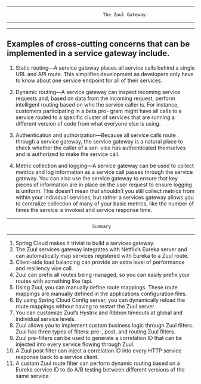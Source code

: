 ---------------------------------------------------------------------------------------
                                        The Zuul Gateway.
---------------------------------------------------------------------------------------

---------------------------------------------------------------------------------------
Examples of cross-cutting concerns that can be implemented in a service gateway include.
---------------------------------------------------------------------------------------

1.  Static routing—A service gateway places all service calls behind a single URL and
        API route. This simplifies development as developers only have to know about
        one service endpoint for all of their services.

2.  Dynamic routing—A service gateway can inspect incoming service requests and,
        based on data from the incoming request, perform intelligent routing based on
        who the service caller is. For instance, customers participating in a beta pro-
        gram might have all calls to a service routed to a specific cluster of services that
        are running a different version of code from what everyone else is using.

3.  Authentication and authorization—Because all service calls route through a service
        gateway, the service gateway is a natural place to check whether the caller of a ser-
        vice has authenticated themselves and is authorized to make the service call.

4.  Metric collection and logging—A service gateway can be used to collect metrics
        and log information as a service call passes through the service gateway. You can
        also use the service gateway to ensure that key pieces of information are in
        place on the user request to ensure logging is uniform. This doesn’t mean that
        shouldn’t you still collect metrics from within your individual services, but
        rather a services gateway allows you to centralize collection of many of your
        basic metrics, like the number of times the service is invoked and service
        response time.

---------------------------------------------------------------------------------------
                                    Summary
---------------------------------------------------------------------------------------

1.  Spring Cloud makes it trivial to build a services gateway.
2.  The Zuul services gateway integrates with Netflix’s Eureka server and can automatically map services registered with Eureka to a Zuul route.
3.  Client-side load balancing can provide an extra level of performance and resiliency vice call.
4.  Zuul can prefix all routes being managed, so you can easily prefix your routes with something like /api.
5.  Using Zuul, you can manually define route mappings. These route mappings are manually defined in the applications configuration files.
6.  By using Spring Cloud Config server, you can dynamically reload the route mappings without having to restart the Zuul server.
7.  You can customize Zuul’s Hystrix and Ribbon timeouts at global and individual service levels.
8.  Zuul allows you to implement custom business logic through Zuul filters. Zuul has three types of filters: pre-, post, and routing Zuul filters.
9.  Zuul pre-filters can be used to generate a correlation ID that can be injected into every service flowing through Zuul.
10. A Zuul post filter can inject a correlation ID into every HTTP service response back to a service client.
11. A custom Zuul route filter can perform dynamic routing based on a Eureka service ID to do A/B testing between different versions of the same service.